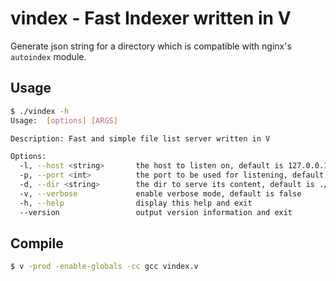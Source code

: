 # vindex - Fast Indexer written in V

Generate json string for a directory which is compatible with nginx's `autoindex` module. 

## Usage

```bash
$ ./vindex -h
Usage:  [options] [ARGS]

Description: Fast and simple file list server written in V

Options:
  -l, --host <string>       the host to listen on, default is 127.0.0.1
  -p, --port <int>          the port to be used for listening, default is 3000
  -d, --dir <string>        the dir to serve its content, default is ./
  -v, --verbose             enable verbose mode, default is false
  -h, --help                display this help and exit
  --version                 output version information and exit
```

## Compile

```bash
$ v -prod -enable-globals -cc gcc vindex.v
```